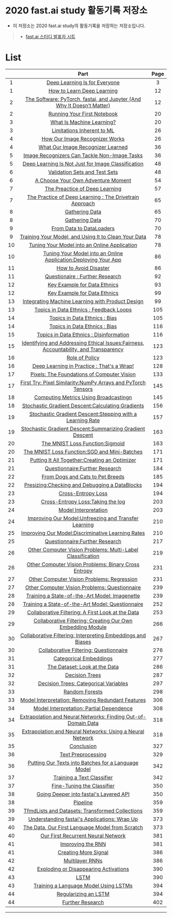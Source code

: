 # 2020 fast.ai study 활동기록 저장소
* 이 저장소는 2020 fast.ai study의 활동기록을 저장하는 저장소입니다.
> * [fast.ai 스터디 발표자 시트](https://docs.google.com/spreadsheets/d/1lODZM9jW_sfR_ai9Aw-_bBy5MNxA16KZxJ1T1qsY9u4/edit#gid=270003804)


# List
| | Part | Page |
|:-:|:-----:|:----:|
|1|[Deep Learning Is for Everyone](Week1)|3|
|1|[How to Learn Deep Learning](Week1)|12|
|2|[The Software: PyTorch, fastai, and Jupyter (And Why It Doesn’t Matter)](Week1)|12|
|2|[Running Your First Notebook](Week1)|20|
|3|[What Is Machine Learning?](Week1)|20|
|3|[Limitations Inherent to ML](Week1)|26|
|4|[How Our Image Recognizer Works](Week1)|26|
|4|[What Our Image Recognizer Learned](Week1)|36|
|5|[Image Recognizers Can Tackle Non-Image Tasks](Week1)|36|
|5|[Deep Learning Is Not Just for Image Classification](Week1)|48|
|6|[Validation Sets and Test Sets](Week1)|48|
|6|[A Choose Your Own Adventure Moment](Week1)|54|
|7|[The Preactice of Deep Learning](Week2)|57|
|7|[The Practice of Deep Learning : The Drivetrain Approach](Week2)|65|
|8|[Gathering Data](Week2)|65|
|8|[Gathering Data](Week2)|70|
|9|[From Data to DataLoaders](Week2)|70|
|9|[Training Your Model, and Using It to Clean Your Data](Week2)|78|
|10|[Tuning Your Model into an Online Application](Week2)|78|
|10|[Tuning Your Model into an Online Application:Deploying Your App](Week2)|86|
|11|[How to Avoid Disaster](Week2)|86|
|11|[Questionaire : Further Research](Week2)|92|
|12|[Key Example for Data Ethnics](Week3)|93|
|12|[Key Example for Data Ethnics](Week3)|99|
|13|[Integrating Machine Learning with Product Design](Week3)|99|
|13|[Topics in Data Ethnics : Feedback Loops](Week3)|105|
|14|[Topics in Data Ethnics : Bias](Week3)|105|
|14|[Topics in Data Ethnics : Bias](Week3)|116|
|15|[Topics in Data Ethnics : Disinformation](Week3)|116|
|15|[Identifying and Addressing Ethical Issues:Fairness, Accountability, and Transparency](Week3)|123|
|16|[Role of Policy](Week3)|123|
|16|[Deep Learning in Practice : That's a Wrap!](Week3)|128|
|17|[Pixels: The Foundations of Computer Vision](Week4)|133|
|17|[First Try: Pixel Similarity:NumPy Arrays and PyTorch Tensors](Week4)|145|
|18|[Computing Metrics Using Broadcastingn](Week4)|145|
|18|[Stochastic Gradient Descent:Calculating Gradients](Week4)|156|
|19|[Stochastic Gradient Descent:Stepping with a Learning Rate](Week4)|157|
|19|[Stochastic Gradient Descent:Summarizing Gradient Descent](Week4)|163|
|20|[The MNIST Loss Function:Sigmoid](Week4)|163|
|20|[The MNIST Loss Function:SGD and Mini-Batches](Week4)|171|
|21|[Putting It All Together:Creating an Optimizer](Week4)|171|
|21|[Questionnaire:Further Research](Week4)|184|
|22|[From Dogs and Cats to Pet Breeds](Week5)|185|
|22|[Presizing:Checking and Debugging a DataBlocks](Week5)|194|
|23|[Cross-Entropy Loss](Week5)|194|
|23|[Cross-Entropy Loss:Taking the log](Week5)|203|
|24|[Model Interpretation](Week5)|203|
|24|[Improving Our Model:Unfreezing and Transfer Learning](Week5)|210|
|25|[Improving Our Model:Discriminative Learning Rates](Week5)|210|
|25|[Questionnaire:Further Research](Week5)|217|
|26|[Other Computer Vision Problems: Multi-Label Classification](Week6)|219|
|26|[Other Computer Vision Problems: Binary Cross Entropy](Week6)|231|
|27|[Other Computer Vision Problems: Regression](Week6)|231|
|27|[Other Computer Vision Problems: Questionnaire](Week6)|239|
|28|[Training a State-of-the-Art Model: Imagenette](Week6)|239|
|28|[Training a State-of-the-Art Model: Questionnaire](Week6)|252|
|29|[Collaborative Filtering: A First Look at the Data](Week6)|253|
|29|[Collaborative Filtering: Creating Our Own Embedding Module](Week6)|266|
|30|[Collaborative Filtering: Interpreting Embeddings and Biases](Week6)|267|
|30|[Collaborative Filtering: Questionnaire](Week6)|276|
|31|[Categorical Embeddings](Week7)|277|
|31|[The Dataset: Look at the Data](Week7)|286|
|32|[Decision Trees](Week7)|287|
|32|[Decision Trees: Categorical Variables](Week7)|297|
|33|[Random Forests](Week7)|298|
|33|[Model Interpretation: Removing Redundant Features](Week7)|306|
|34|[Model Interpretation: Partial Dependence](Week7)|308|
|34|[Extrapolation and Neural Networks: Finding Out-of-Domain Data](Week7)|318|
|35|[Extrapolation and Neural Networks: Using a Neural Network](Week7)|318|
|35|[Conclusion](Week7)|327|
|36|[Text Preprocessing](Week8)|329|
|36|[Putting Our Texts into Batches for a Language Model](Week8)|342|
|37|[Training a Text Classifier](Week8)|342|
|37|[Fine-Tuning the Classifier](Week8)|350|
|38|[Going Deeper into fastai's Layered API](Week8)|350|
|38|[Pipeline](Week8)|359|
|39|[TfmdLists and Datasets: Transformed Collections](Week8)|359|
|39|[Understanding fastai's Applications: Wrap Up](Week8)|373|
|40|[The Data, Our First Language Model from Scratch](#1-1)|373|
|40|[Our First Recurrent Neural Network](#1-2)|381|
|41|[Improving the RNN](#2-1)|381|
|41|[Creating More Signal](#2-2)|386|
|42|[Multilayer RNNs](#3-1)|386|
|42|[Exploding or Disappearing Activations](#3-2)|390|
|43|[LSTM](#4-1)|390|
|43|[Training a Language Model Using LSTMs](#4-2)|394|
|44|[Regularizing an LSTM](#5-1)|394|
|44|[Further Research](#5-2)|402|

---

